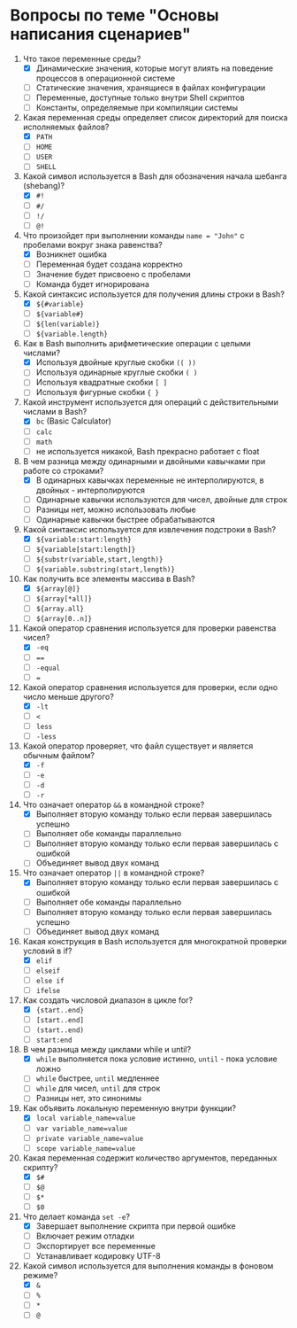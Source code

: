 # Вопросы по теме "Основы написания сценариев"

1. Что такое переменные среды?
   - [x] Динамические значения, которые могут влиять на поведение процессов в операционной системе
   - [ ] Статические значения, хранящиеся в файлах конфигурации
   - [ ] Переменные, доступные только внутри Shell скриптов
   - [ ] Константы, определяемые при компиляции системы
2. Какая переменная среды определяет список директорий для поиска исполняемых файлов?
   - [x] `PATH`
   - [ ] `HOME`
   - [ ] `USER`
   - [ ] `SHELL`
3. Какой символ используется в Bash для обозначения начала шебанга (shebang)?
   - [x] `#!`
   - [ ] `#/`
   - [ ] `!/`
   - [ ] `@!`
4. Что произойдет при выполнении команды `name = "John"` с пробелами вокруг знака равенства?
   - [x] Возникнет ошибка
   - [ ] Переменная будет создана корректно
   - [ ] Значение будет присвоено с пробелами
   - [ ] Команда будет игнорирована
5. Какой синтаксис используется для получения длины строки в Bash?
   - [x] `${#variable}`
   - [ ] `${variable#}`
   - [ ] `${len(variable)}`
   - [ ] `${variable.length}`
6. Как в Bash выполнить арифметические операции с целыми числами?
   - [x] Используя двойные круглые скобки `(( ))`
   - [ ] Используя одинарные круглые скобки `( )`
   - [ ] Используя квадратные скобки `[ ]`
   - [ ] Используя фигурные скобки `{ }`
7. Какой инструмент используется для операций с действительными числами в Bash?
   - [x] `bc` (Basic Calculator)
   - [ ] `calc`
   - [ ] `math`
   - [ ] не используется никакой, Bash прекрасно работает с float
8. В чем разница между одинарными и двойными кавычками при работе со строками?
   - [x] В одинарных кавычках переменные не интерполируются, в двойных - интерполируются
   - [ ] Одинарные кавычки используются для чисел, двойные для строк
   - [ ] Разницы нет, можно использовать любые
   - [ ] Одинарные кавычки быстрее обрабатываются
9. Какой синтаксис используется для извлечения подстроки в Bash?
   - [x] `${variable:start:length}`
   - [ ] `${variable[start:length]}`
   - [ ] `${substr(variable,start,length)}`
   - [ ] `${variable.substring(start,length)}`
10. Как получить все элементы массива в Bash?
    - [x] `${array[@]}`
    - [ ] `${array[*all]}`
    - [ ] `${array.all}`
    - [ ] `${array[0..n]}`
11. Какой оператор сравнения используется для проверки равенства чисел?
    - [x] `-eq`
    - [ ] `==`
    - [ ] `-equal`
    - [ ] `=`
12. Какой оператор сравнения используется для проверки, если одно число меньше другого?
    - [x] `-lt`
    - [ ] `<`
    - [ ] `less`
    - [ ] `-less`
13. Какой оператор проверяет, что файл существует и является обычным файлом?
    - [x] `-f`
    - [ ] `-e`
    - [ ] `-d`
    - [ ] `-r`
14. Что означает оператор `&&` в командной строке?
    - [x] Выполняет вторую команду только если первая завершилась успешно
    - [ ] Выполняет обе команды параллельно
    - [ ] Выполняет вторую команду только если первая завершилась с ошибкой
    - [ ] Объединяет вывод двух команд
15. Что означает оператор `||` в командной строке?
    - [x] Выполняет вторую команду только если первая завершилась с ошибкой
    - [ ] Выполняет обе команды параллельно
    - [ ] Выполняет вторую команду только если первая завершилась успешно
    - [ ] Объединяет вывод двух команд
16. Какая конструкция в Bash используется для многократной проверки условий в if?
    - [x] `elif`
    - [ ] `elseif`
    - [ ] `else if`
    - [ ] `ifelse`
17. Как создать числовой диапазон в цикле for?
    - [x] `{start..end}`
    - [ ] `[start..end]`
    - [ ] `(start..end)`
    - [ ] `start:end`
18. В чем разница между циклами while и until?
    - [x] `while` выполняется пока условие истинно, `until` - пока условие ложно
    - [ ] `while` быстрее, `until` медленнее
    - [ ] `while` для чисел, `until` для строк
    - [ ] Разницы нет, это синонимы
19. Как объявить локальную переменную внутри функции?
    - [x] `local variable_name=value`
    - [ ] `var variable_name=value`
    - [ ] `private variable_name=value`
    - [ ] `scope variable_name=value`
20. Какая переменная содержит количество аргументов, переданных скрипту?
    - [x] `$#`
    - [ ] `$@`
    - [ ] `$*`
    - [ ] `$0`
21. Что делает команда `set -e`?
    - [x] Завершает выполнение скрипта при первой ошибке
    - [ ] Включает режим отладки
    - [ ] Экспортирует все переменные
    - [ ] Устанавливает кодировку UTF-8
22. Какой символ используется для выполнения команды в фоновом режиме?
    - [x] `&`
    - [ ] `%`
    - [ ] `*`
    - [ ] `@`

